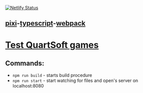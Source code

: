 [![Netlify Status](https://api.netlify.com/api/v1/badges/14e7ef42-5c90-44c8-a7ec-0b6e20c59735/deploy-status)](https://venerable-souffle-03d5d5.netlify.app/)

## [pixi](https://pixijs.com/)-[typescript](https://www.typescriptlang.org/)-[webpack](https://webpack.js.org/)

# [Test QuartSoft games](https://venerable-souffle-03d5d5.netlify.app/)

## Commands:

-   `npm run build` - starts build procedure
-   `npm run start` - start watching for files and open's server on localhost:8080


